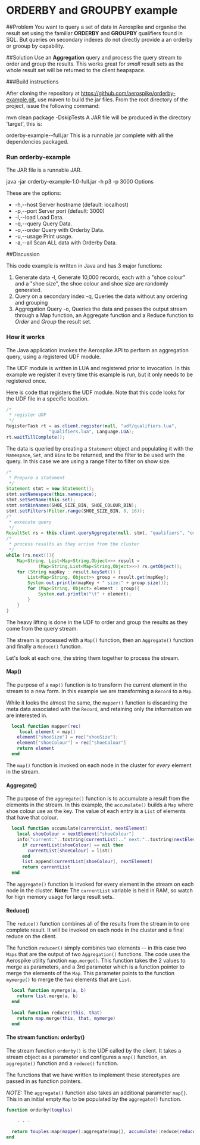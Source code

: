 # ORDERBY and GROUPBY example

##Problem
You want to query a set of data in Aerospike and organise the result set using the familiar **ORDERBY** and **GROUPBY** qualifiers found in SQL. But queries on secondary indexes do not directly provide a an orderby or grooup by capability.

##Solution
Use an **Aggregation** query and process the query stream to order and group the results. This works great for *small* result sets as the whole result set will be returned to the client heapspace.

###Build instructions

After cloning the repository at https://github.com/aerospike/orderby-example.git, use maven to build the jar files. From the root directory of the project, issue the following command:

mvn clean package -DskipTests
A JAR file will be produced in the directory 'target', this is:

orderby-example-<version>-full.jar
This is a runnable jar complete with all the dependencies packaged.

### Run orderby-example

The JAR file is a runnable JAR.

java -jar orderby-example-1.0-full.jar -h p3 -p 3000 
Options

These are the options:

- -h,--host <arg>  Server hostname (default: localhost)
- -p,--port <arg>  Server port (default: 3000)
- -l,--load		 Load Data.
- -q,--query		 Query Data.
- -o,--order		 Query with Orderby Data.
- -u,--usage       Print usage.
- -a,--all			Scan ALL data with Orderby Data.


##Discussion

This code example is written in Java and has 3 major functions:

1. Generate data -l, Generate 10,000 records, each with a "shoe colour" and a "shoe size", the shoe colour and shoe size are randomly generated. 
2. Query on a secondary index -q, Queries the data without any ordering and grouping
3. Aggregation Query -o, Queries the data and passes the output stream through a Map function, an Aggregate function and a Reduce function to *Order* and *Group* the result set.

### How it works
The Java application invokes the Aerospike API to perform an aggregation query, using a registered UDF module. 

The UDF module is written in LUA and registered prior to invocation. In this example we register it every time this example is run, but it only needs to be registered once.

Here is code that registers the UDF module. Note that this code looks for the UDF file in a specific location.
```java
/*
 * register UDF
 */
RegisterTask rt = as.client.register(null, "udf/qualifiers.lua", 
				"qualifiers.lua", Language.LUA);
rt.waitTillComplete();

```

The data is queried by creating a `Statement` object and populating it with the `Namespace`, `Set`, and `Bins` to be returned, and the filter to be used with the query. In this case we are using a range filter to filter on show size.

```java
/*
 * Prepare a statement
 */
Statement stmt = new Statement();
stmt.setNamespace(this.namespace);
stmt.setSetName(this.set);
stmt.setBinNames(SHOE_SIZE_BIN, SHOE_COLOUR_BIN);
stmt.setFilters(Filter.range(SHOE_SIZE_BIN, 8, 16));
/*
 * exxecute query
 */
ResultSet rs = this.client.queryAggregate(null, stmt, "qualifiers", "orderby");
/*
 * process results as they arrive from the cluster
 */
while (rs.next()){
	Map<String, List<Map<String,Object>>> result = 
			(Map<String,List<Map<String,Object>>>) rs.getObject();
	for (String mapKey : result.keySet()) {
		List<Map<String, Object>> group = result.get(mapKey);
		System.out.println(mapKey + " size:" + group.size());
		for (Map<String, Object> element : group){
			System.out.println("\t" + element);
		}
	}
}

```
The heavy lifting is done in the UDF to order and group the results as they come from the query stream.

The stream is processed with a `Map()` function, then an `Aggregate()` function and finally a `Reduce()` function.

Let's look at each one, the string them together to process the stream.

#### Map()

The purpose of a `map()` function is to transform the current element in the stream to a new form. In this example we are transforming a `Record` to a `Map`.

While it looks the almost the same, the `mapper()` function is discarding the meta data associated with the `Record`, and retaining only the information we are interested in.
```lua
  local function mapper(rec)
     local element = map()
    element["shoeSize"] = rec["shoeSize"];
    element["shoeColour"] = rec["shoeColour"]
    return element
  end 
```
The `map()` function is invoked on each node in the cluster for *every* element in the stream.

#### Aggregate()
The purpose of the `aggregate()` function is to accumulate a result from the elements in the stream. In this example, the `accumulate()` builds a `Map` where shoe colour use as the key. The value of each entry is a `List` of elements that have that colour. 
```lua
  local function accumulate(currentList, nextElement)
    local shoeColour = nextElement["shoeColour"]
    info("current:"..tostring(currentList).." next:"..tostring(nextElement))
      if currentList[shoeColour] == nil then
        currentList[shoeColour] = list()
      end 
      list.append(currentList[shoeColour], nextElement)
      return currentList
  end
```
The `aggregate()` function is invoked for every element in the stream on each node in the cluster. **Note:** The `currentList` variable is held in RAM, so watch for hign memory usage for large result sets.

#### Reduce()
The `reduce()` function combines all of the results from the stream in to one complete result. It will be invoked on each node in the cluster and a final reduce on the client.

The function `reducer()` simply combines two elements -- in this case two `Maps` that are the output of two `Aggregation()` functions. The code uses the Aerospike utility function `map.merge()`. This function takes the 2 values to merge as parameters, and a 3rd parameter which is a function pointer to merge the elements of the `Map`.  This parameter points to the function `mymerge()` to merge the two elements that are `List`.

```lua
  local function mymerge(a, b)
    return list.merge(a, b)
  end
  
  local function reducer(this, that)
    return map.merge(this, that, mymerge)
  end
```

#### The stream function: orderby()

The stream function `orderby()` is the UDF called by the client. It takes a stream object as a parameter and configures a `map()` function, an `aggregate()` function and a `reduce()` function.

The functions that we have written to implement these stereotypes are passed in as function pointers.

*NOTE:* The `aggregate()` function also takes an additional parameter `map{}`. This in an initial empty `Map` to be populated by the `aggregate()` function.

```lua
function orderby(touples)

	. . .
	  
  return touples:map(mapper):aggregate(map{}, accumulate):reduce(reducer)
end
```
